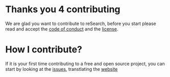 # Thanks you 4 contributing

We are glad you want to contribute to reSearch, before you start please read and accept the [code of conduct](code_of_conduct.md) and the [license](license).

# How I contribute?
If it is your first time contributing to a free and open source project, you can start by looking at the [issues](https://github.com/mariluski/reSearch/issues), transtlating the [website](reSearch.githubpages.io)